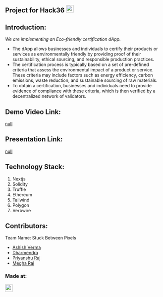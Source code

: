 ## Project for Hack36 <a href="https://hack36.com"> <img src="https://i.postimg.cc/RFFWF4vg/built-at-hack.jpg" height=24px> </a>

## Introduction:
  *We are implementing an Eco-friendly certification dApp.* 
  - The dApp allows businesses and individuals to certify their products or services as environmentally friendly by providing proof of their sustainability, ethical sourcing, and responsible production practices.
 - The certification process is typically based on a set of pre-defined criteria that assess the environmental impact of a product or service. 
These criteria may include factors such as energy efficiency, carbon emissions, waste reduction, and sustainable sourcing of raw materials.
- To obtain a certification, businesses and individuals need to provide evidence of compliance with these criteria, which is then verified by a decentralized network of validators.

## Demo Video Link:
  <a href="">null</a>
  
## Presentation Link:
  <a href="null">null</a>

## Technology Stack:
  1) Nextjs
  2) Solidity
  3) Truffle
  4) Ethereum
  5) Tailwind
  6) Polygon
  7) Verbwire

## Contributors:

Team Name: Stuck Between Pixels

* [Ashish Verma](https://github.com/Ashish-Verma-MNNIT)
* [Dharmendra](https://github.com/ProgrammingPirates)
* [Priyanshu Raj](https://github.com/codechampriyanshu)
* [Megha Rai](https://github.com/megharai13)


### Made at:
<a href="https://hack36.com"> <img src="https://i.postimg.cc/RFFWF4vg/built-at-hack.jpg" height=24px> </a>
